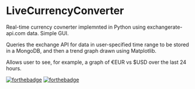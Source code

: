 # LiveCurrencyConverter
Real-time currency covnerter implemnted in Python using exchangerate-api.com data. Simple GUI.

Queries the exchange API for data in user-specified time range to be stored in a MongoDB, and then a trend graph drawn using Matplotlib.

Allows user to see, for example, a graph of €EUR vs $USD over the last 24 hours.


[![forthebadge](https://forthebadge.com/images/badges/built-with-love.svg)](https://forthebadge.com)
[![forthebadge](https://forthebadge.com/images/badges/made-with-python.svg)](https://forthebadge.com)

